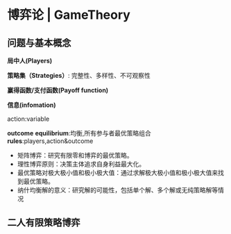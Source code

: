 # 博弈论 | GameTheory

## 问题与基本概念

**局中人(Players)**

**策略集（Strategies）**: 完整性、多样性、不可观察性

**赢得函数/支付函数(Payoff function)**

**信息(infomation)**


action:variable

**outcome**
**equilibrium**:均衡,所有参与者最优策略组合
**rules**:players,action&outcome


- 矩阵博弈：研究有限零和博弈的最优策略。
- 理性博弈原则：决策主体追求自身利益最大化。
- 最优策略对极大极小值和极小极大值：通过求解极大极小值和极小极大值来找到最优策略。
- 纳什均衡解的意义：研究解的可能性，包括单个解、多个解或无纯策略解等情况





## 二人有限策略博弈

